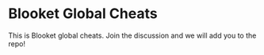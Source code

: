 # Blooket Global Cheats
This is Blooket global cheats. Join the discussion and we will add you to the repo!
